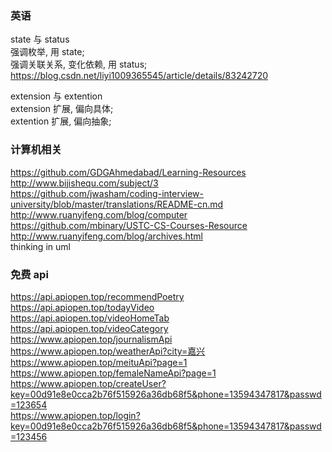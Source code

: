### 英语  
state 与 status  
强调枚举, 用 state;  
强调关联关系, 变化依赖, 用 status;  
https://blog.csdn.net/liyi1009365545/article/details/83242720  


extension 与 extention    
extension 扩展, 偏向具体;  
extention 扩展, 偏向抽象;  


### 计算机相关  
https://github.com/GDGAhmedabad/Learning-Resources  
http://www.bijishequ.com/subject/3  
https://github.com/jwasham/coding-interview-university/blob/master/translations/README-cn.md    
http://www.ruanyifeng.com/blog/computer  
https://github.com/mbinary/USTC-CS-Courses-Resource  
http://www.ruanyifeng.com/blog/archives.html  
thinking in uml  

### 免费 api  
https://api.apiopen.top/recommendPoetry  
https://api.apiopen.top/todayVideo  
https://api.apiopen.top/videoHomeTab  
https://api.apiopen.top/videoCategory  
https://www.apiopen.top/journalismApi  
https://www.apiopen.top/weatherApi?city=嘉兴  
https://www.apiopen.top/meituApi?page=1  
https://www.apiopen.top/femaleNameApi?page=1  
https://www.apiopen.top/createUser?key=00d91e8e0cca2b76f515926a36db68f5&phone=13594347817&passwd=123654  
https://www.apiopen.top/login?key=00d91e8e0cca2b76f515926a36db68f5&phone=13594347817&passwd=123456  


